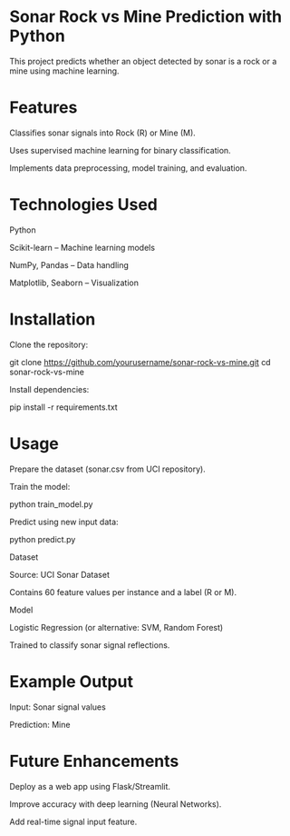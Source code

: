 # Sonar Rock vs Mine Prediction with Python

This project predicts whether an object detected by sonar is a rock or a mine using machine learning.

# Features

Classifies sonar signals into Rock (R) or Mine (M).

Uses supervised machine learning for binary classification.

Implements data preprocessing, model training, and evaluation.

# Technologies Used

Python

Scikit-learn – Machine learning models

NumPy, Pandas – Data handling

Matplotlib, Seaborn – Visualization

# Installation

Clone the repository:

git clone https://github.com/yourusername/sonar-rock-vs-mine.git
cd sonar-rock-vs-mine


Install dependencies:

pip install -r requirements.txt

# Usage

Prepare the dataset (sonar.csv from UCI repository).

Train the model:

python train_model.py


Predict using new input data:

python predict.py

Dataset

Source: UCI Sonar Dataset

Contains 60 feature values per instance and a label (R or M).

Model

Logistic Regression (or alternative: SVM, Random Forest)

Trained to classify sonar signal reflections.

# Example Output

Input: Sonar signal values

Prediction: Mine

# Future Enhancements

Deploy as a web app using Flask/Streamlit.

Improve accuracy with deep learning (Neural Networks).

Add real-time signal input feature.
